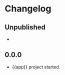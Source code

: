 # Changelog

<!-- this document is parsed by tools, see the comment at the end for details -->

## Unpublished

* 

## 0.0.0

* {{app}} project started.

<!--
Parsed by 'tools/cargo-do/pack_deb.rs#fn changelog', expected format is:

## 0.1.0

* Change 1.
* Change 2. 

Also note that the "git blame" of the version line is used as the "maintainer" metadata.
-->